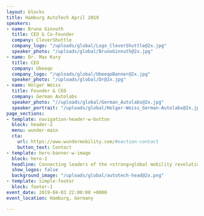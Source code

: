 ```yaml
---
layout: blocks
title: Hamburg AutoTech April 2019
speakers:
- name: Bruno Ginnuth
  title: CEO & Co-Founder
  company: CleverShuttle
  company_logo: "/uploads/global/Logo_CleverShuttle@2x.jpg"
  speaker_photo: "/uploads/global/BrunoGinnuth@2x.jpg"
- name: Dr. Max Kury
  title: CEO
  company: Ubeeqo
  company_logo: "/uploads/global/UbeeqoBanner@2x.jpg"
  speaker_photo: "/uploads/global/Dr@2x.jpg"
- name: Holger Weiss
  title: Founder & CEO
  company: German Autolabs
  speaker_photo: "//uploads/global/German_Autolabs@2x.jpg"
  speaker_portrait: "/uploads/global/Holger-Weiss_German-Autolabs@2x.jpg"
page_sections:
- template: navigation-header-w-button
  block: header-2
  menu: wunder-main
  cta:
    url: https://www.wundermobility.com/#section-contact
    button_text: Contact
- template: hero-banner-w-image
  block: hero-2
  headline: Connecting leaders of the <strong>global mobility revolution</strong>
  show_logos: false
  background_image: "/uploads/global/autotech-head@2x.png"
- template: simple-footer
  block: footer-1
event_date: 2019-04-03 22:00:00 +0000
event_location: Hamburg, Germany

---
```

